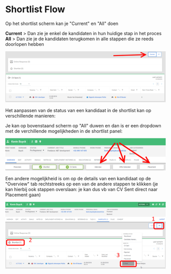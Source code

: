 Shortlist Flow
==============

Op het shortlist scherm kan je "Current" en "All" doen

**Current** > Dan zie je enkel de kandidaten in hun huidige stap in het proces
**All** > Dan zie je de kandidaten terugkomen in alle stappen die ze reeds doorlopen hebben

![Shortlist Flow](img/Shortlist-Flow-1.png)

Het aanpassen van de status van een kandidaat in de shortlist kan op verschillende manieren:

Je kan op bovenstaand scherm op "All" duwen en dan is er een dropdown met 
de verchillende mogelijkheden in de shortlist panel:

![Shortlist Flow](img/Shortlist-Flow-2.png)

Een andere mogelijkheid is om op de details van een kandidaat op de "Overview" tab rechtstreeks
op een van de andere stappen te klikken (je kan hierbij ook stappen overslaan:
je kan dus vb van CV Sent direct naar Placement gaan)

![Shortlist Flow](img/Shortlist-Flow-3.png)
